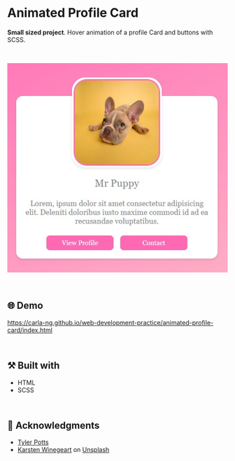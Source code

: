 # Animated Profile Card
**Small sized project**. Hover animation of a profile Card and buttons with SCSS.

<br>

<p align="center">
  <img src="https://github.com/carla-ng/web-development-practice/blob/main/animated-profile-card/assets/readme_image_1.jpg?raw=true" alt="Profile Card">
</p>

<br>

## :globe_with_meridians: Demo
https://carla-ng.github.io/web-development-practice/animated-profile-card/index.html

<br>

## :hammer_and_pick: Built with
* HTML
* SCSS

<br>

## :clap: Acknowledgments
* [Tyler Potts](https://tylerpotts.co.uk/)
* [Karsten Winegeart](https://unsplash.com/@karsten116?utm_source=unsplash&utm_medium=referral&utm_content=creditCopyText) on [Unsplash](https://unsplash.com/s/photos/pet?utm_source=unsplash&utm_medium=referral&utm_content=creditCopyText)
